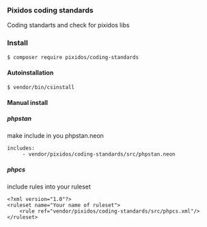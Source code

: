 ### Pixidos coding standards

Coding standarts and check for pixidos libs

### Install

```bash
$ composer require pixidos/coding-standards
```

#### Autoinstallation
```bash
$ vendor/bin/csinstall
```


#### Manual install

##### phpstan
make include in you phpstan.neon
````
includes:
     - vendor/pixidos/coding-standards/src/phpstan.neon
````

##### phpcs
include rules into your ruleset
````
<?xml version="1.0"?>
<ruleset name="Your name of ruleset">
    <rule ref="vendor/pixidos/coding-standards/src/phpcs.xml"/>
</ruleset>

````
